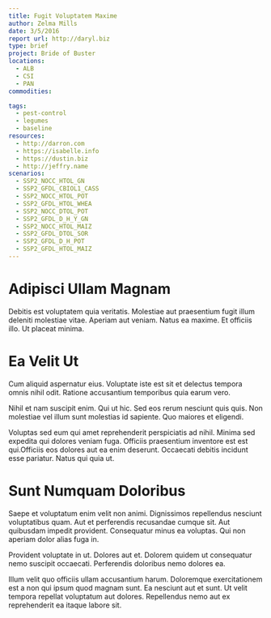 ```yaml
---
title: Fugit Voluptatem Maxime
author: Zelma Mills
date: 3/5/2016
report url: http://daryl.biz
type: brief
project: Bride of Buster
locations:
  - ALB
  - CSI
  - PAN
commodities:

tags:
  - pest-control
  - legumes
  - baseline
resources:
  - http://darron.com
  - https://isabelle.info
  - https://dustin.biz
  - http://jeffry.name
scenarios:
  - SSP2_NOCC_HTOL_GN
  - SSP2_GFDL_CBIOL1_CASS
  - SSP2_NOCC_HTOL_POT
  - SSP2_GFDL_HTOL_WHEA
  - SSP2_NOCC_DTOL_POT
  - SSP2_GFDL_D_H_Y_GN
  - SSP2_NOCC_HTOL_MAIZ
  - SSP2_GFDL_DTOL_SOR
  - SSP2_GFDL_D_H_POT
  - SSP2_GFDL_HTOL_MAIZ
---
```

# Adipisci Ullam Magnam
Debitis est voluptatem quia veritatis. Molestiae aut praesentium fugit illum deleniti molestiae vitae. Aperiam aut veniam. Natus ea maxime. Et officiis illo. Ut placeat minima.

# Ea Velit Ut
Cum aliquid aspernatur eius. Voluptate iste est sit et delectus tempora omnis nihil odit. Ratione accusantium temporibus quia earum vero.
 Nihil et nam suscipit enim. Qui ut hic. Sed eos rerum nesciunt quis quis. Non molestiae vel illum sunt molestias id sapiente. Quo maiores et eligendi.
 Voluptas sed eum qui amet reprehenderit perspiciatis ad nihil. Minima sed expedita qui dolores veniam fuga. Officiis praesentium inventore est est qui.Officiis eos dolores aut ea enim deserunt. Occaecati debitis incidunt esse pariatur. Natus qui quia ut.

# Sunt Numquam Doloribus
Saepe et voluptatum enim velit non animi. Dignissimos repellendus nesciunt voluptatibus quam. Aut et perferendis recusandae cumque sit. Aut quibusdam impedit provident. Consequatur minus ea voluptas. Qui non aperiam dolor alias fuga in.
 Provident voluptate in ut. Dolores aut et. Dolorem quidem ut consequatur nemo suscipit occaecati. Perferendis doloribus nemo dolores ea.
 Illum velit quo officiis ullam accusantium harum. Doloremque exercitationem est a non qui ipsum quod magnam sunt. Ea nesciunt aut et sunt. Ut velit tempora repellat voluptatum aut dolores. Repellendus nemo aut ex reprehenderit ea itaque labore sit.
